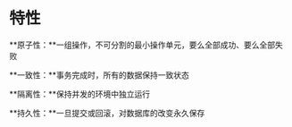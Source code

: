 # 特性

**原子性：**一组操作，不可分割的最小操作单元，要么全部成功、要么全部失败

**一致性：**事务完成时，所有的数据保持一致状态

**隔离性：**保持并发的环境中独立运行

**持久性：**一旦提交或回滚，对数据库的改变永久保存